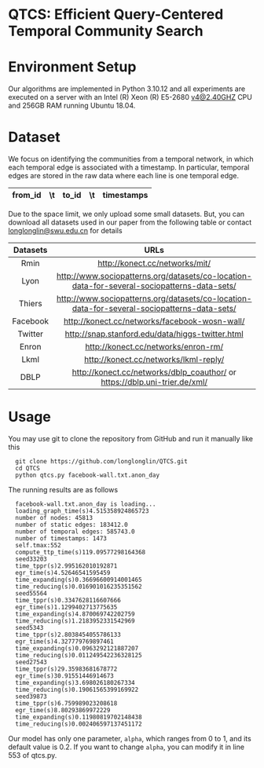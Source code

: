 # QTCS: Efficient Query-Centered Temporal Community Search


# Environment Setup

Our algorithms are implemented in Python 3.10.12 and all experiments are executed on a server with  an Intel (R) Xeon (R) E5-2680 v4@2.40GHZ CPU and 256GB RAM running Ubuntu 18.04. 


# Dataset
We focus on identifying the communities from a temporal network, in which each temporal edge is associated with a timestamp. In particular, temporal edges are stored in the raw data where each line is one temporal edge.
 
| from_id | \t  | to_id    | \t  |  timestamps  |
| :----:  |:----: | :----:   |:----:   | :----: |

Due to the space limit, we only upload some small datasets. But, you can download all datasets used in our paper from the following table or contact longlonglin@swu.edu.cn for details

| Datasets | URLs  |
| :----:  |:----: | 
| Rmin | http://konect.cc/networks/mit/|
| Lyon | http://www.sociopatterns.org/datasets/co-location-data-for-several-sociopatterns-data-sets/|
| Thiers | http://www.sociopatterns.org/datasets/co-location-data-for-several-sociopatterns-data-sets/|
|Facebook |  http://konect.cc/networks/facebook-wosn-wall/|
| Twitter | http://snap.stanford.edu/data/higgs-twitter.html|
| Enron | http://konect.cc/networks/enron-rm/ |
| Lkml | http://konect.cc/networks/lkml-reply/|
| DBLP | http://konect.cc/networks/dblp_coauthor/ or https://dblp.uni-trier.de/xml/ |



 # Usage
  You may use git to clone the repository from GitHub and run it manually like this
  
      git clone https://github.com/longlonglin/QTCS.git
      cd QTCS
      python qtcs.py facebook-wall.txt.anon_day
  The running results are as follows
  
      facebook-wall.txt.anon_day is loading...
      loading_graph_time(s)4.515358924865723
      number of nodes: 45813
      number of static edges: 183412.0
      number of temporal edges: 585743.0
      number of timestamps: 1473
      self.tmax:552
      compute_ttp_time(s)119.09577298164368
      seed33203
      time_tppr(s)2.995162010192871
      egr_time(s)4.52646541595459
      time_expanding(s)0.36696600914001465
      time_reducing(s)0.016901016235351562
      seed55564
      time_tppr(s)0.3347628116607666
      egr_time(s)1.1299402713775635
      time_expanding(s)4.870069742202759
      time_reducing(s)1.2183952331542969
      seed5343
      time_tppr(s)2.8038454055786133
      egr_time(s)4.327779769897461
      time_expanding(s)0.0963292121887207
      time_reducing(s)0.011249542236328125
      seed27543
      time_tppr(s)29.35983681678772
      egr_time(s)30.91551446914673
      time_expanding(s)3.698026180267334
      time_reducing(s)0.19061565399169922
      seed39873
      time_tppr(s)6.759989023208618
      egr_time(s)8.80293869972229
      time_expanding(s)0.11980819702148438
      time_reducing(s)0.002406597137451172

Our model has only one parameter, ``alpha``, which ranges from 0 to 1, and its default value is 0.2. If you want to change ``alpha``, you can modify it in line 553 of qtcs.py.


